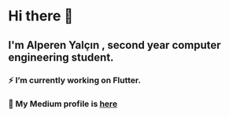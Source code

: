 # Hi there 👋 

## I'm Alperen Yalçın , second year computer engineering student.

### ⚡ I’m currently working on Flutter.

### 💬 My Medium profile is [here](https://allperen.medium.com)

<!--
**alper50/alper50** is a ✨ _special_ ✨ repository because its `README.md` (this file) appears on your GitHub profile.

Here are some ideas to get you started:

- 🔭 I’m currently working on ...
- 🌱 I’m currently learning ...
- 👯 I’m looking to collaborate on ...
- 🤔 I’m looking for help with ...
- 💬 Ask me about ...
- 📫 How to reach me: ...
- 😄 Pronouns: ...
- ⚡ Fun fact: ...
-->
